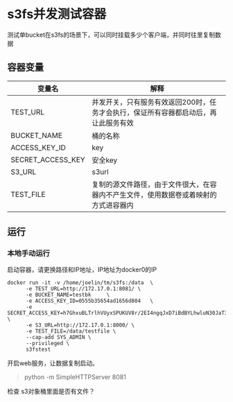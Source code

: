 # s3fs并发测试容器

测试单bucket在s3fs的场景下，可以同时挂载多少个客户端，并同时往里复制数据

## 容器变量

|变量名|解释|
|-----|----|
|TEST_URL |并发开关，只有服务有效返回200时，任务才会执行，保证所有容器都启动后，再让此服务有效|
|BUCKET_NAME|桶的名称|
|ACCESS_KEY_ID|key|
|SECRET_ACCESS_KEY|安全key|
|S3_URL|s3url|
|TEST_FILE|复制的源文件路径，由于文件很大，在容器内不产生文件，使用数据卷或着映射的方式进容器内|

## 运行

### 本地手动运行

启动容器，请更换路径和IP地址，IP地址为docker0的IP

```shell
docker run -it -v /home/joelin/tm/s3fs:/data  \
      -e TEST_URL=http://172.17.0.1:8081/ \
      -e BUCKET_NAME=testbk     \
      -e ACCESS_KEY_ID=0555b35654ad1656d804   \
      -e SECRET_ACCESS_KEY=h7GhxuBLTrlhVUyxSPUKUV8r/2EI4ngqJxD7iBdBYLhwluN30JaT3Q==   \
      -e S3_URL=http://172.17.0.1:8000/ \
      -e TEST_FILE=/data/testfile \
      --cap-add SYS_ADMIN \
      --privileged \
      s3fstest
```

开启web服务，让数据复制启动。

>python -m SimpleHTTPServer 8081

检查 s3对象桶里面是否有文件？